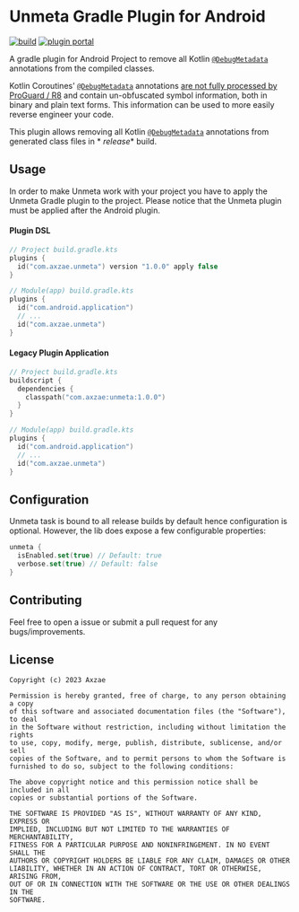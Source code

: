 # Unmeta Gradle Plugin for Android

<p>

[![build](https://img.shields.io/github/actions/workflow/status/axzae/unmeta-gradle-plugin/pre-merge.yaml?branch=main)][actions]
[![plugin portal](https://img.shields.io/gradle-plugin-portal/v/com.axzae.unmeta)][pluginportal]

</p>

A gradle plugin for Android Project to remove all Kotlin [`@DebugMetadata`][debugmetadata] annotations from the compiled
classes.

Kotlin Coroutines' [`@DebugMetadata`][debugmetadata] annotations [are not fully processed by ProGuard / R8][1] and
contain un-obfuscated symbol information, both in binary and plain text forms. This information can be used to more
easily reverse engineer your code.

This plugin allows removing all Kotlin [`@DebugMetadata`][debugmetadata] annotations from generated class files in *
*release** build.

## Usage

In order to make Unmeta work with your project you have to apply the Unmeta Gradle plugin to the project. Please notice
that the Unmeta plugin must be applied after the Android plugin.

#### Plugin DSL

```kotlin
// Project build.gradle.kts
plugins {
  id("com.axzae.unmeta") version "1.0.0" apply false
}

// Module(app) build.gradle.kts
plugins {
  id("com.android.application")
  // ...
  id("com.axzae.unmeta")
}

```

#### Legacy Plugin Application

```kotlin
// Project build.gradle.kts
buildscript {
  dependencies {
    classpath("com.axzae:unmeta:1.0.0")
  }
}

// Module(app) build.gradle.kts
plugins {
  id("com.android.application")
  // ...
  id("com.axzae.unmeta")
}
```

## Configuration

Unmeta task is bound to all release builds by default hence configuration is optional.
However, the lib does expose a few configurable properties:

```kotlin
unmeta {
  isEnabled.set(true) // Default: true
  verbose.set(true) // Default: false
}
```

## Contributing

Feel free to open a issue or submit a pull request for any bugs/improvements.

## License

    Copyright (c) 2023 Axzae

    Permission is hereby granted, free of charge, to any person obtaining a copy
    of this software and associated documentation files (the "Software"), to deal
    in the Software without restriction, including without limitation the rights
    to use, copy, modify, merge, publish, distribute, sublicense, and/or sell
    copies of the Software, and to permit persons to whom the Software is
    furnished to do so, subject to the following conditions:

    The above copyright notice and this permission notice shall be included in all
    copies or substantial portions of the Software.

    THE SOFTWARE IS PROVIDED "AS IS", WITHOUT WARRANTY OF ANY KIND, EXPRESS OR
    IMPLIED, INCLUDING BUT NOT LIMITED TO THE WARRANTIES OF MERCHANTABILITY,
    FITNESS FOR A PARTICULAR PURPOSE AND NONINFRINGEMENT. IN NO EVENT SHALL THE
    AUTHORS OR COPYRIGHT HOLDERS BE LIABLE FOR ANY CLAIM, DAMAGES OR OTHER
    LIABILITY, WHETHER IN AN ACTION OF CONTRACT, TORT OR OTHERWISE, ARISING FROM,
    OUT OF OR IN CONNECTION WITH THE SOFTWARE OR THE USE OR OTHER DEALINGS IN THE
    SOFTWARE.

[1]: https://github.com/Kotlin/kotlinx.coroutines/issues/2267#issuecomment-698826645
[debugmetadata]: https://github.com/JetBrains/kotlin/blob/master/libraries/stdlib/jvm/src/kotlin/coroutines/jvm/internal/DebugMetadata.kt
[pluginportal]: https://plugins.gradle.org/plugin/com.axzae.unmeta
[actions]: https://github.com/axzae/unmeta-gradle-plugin/actions
